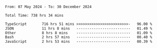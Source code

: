 
<!--START_SECTION:waka-->

```txt
From: 07 May 2024 - To: 30 December 2024

Total Time: 738 hrs 34 mins

TypeScript       716 hrs 51 mins >>>>>>>>>>>>>>>>>>>>>>>>-   96.00 %
JSON             11 hrs 8 mins   -------------------------   01.49 %
Other            8 hrs 8 mins    -------------------------   01.09 %
Bash             2 hrs 57 mins   -------------------------   00.40 %
JavaScript       2 hrs 53 mins   -------------------------   00.39 %
```

<!--END_SECTION:waka-->

<!--

### Hi there 👋
**Iam-cesar/Iam-cesar** is a ✨ _special_ ✨ repository because its `README.md` (this file) appears on your GitHub profile.

Here are some ideas to get you started:

- 🔭 I’m currently working on ...
- 🌱 I’m currently learning ...
- 👯 I’m looking to collaborate on ...
- 🤔 I’m looking for help with ...
- 💬 Ask me about ...
- 📫 How to reach me: ...
- 😄 Pronouns: ...
- ⚡ Fun fact: ...
-->
